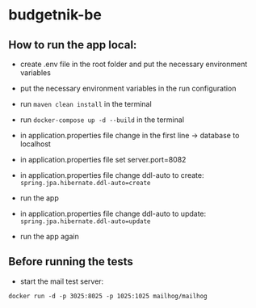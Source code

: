 # budgetnik-be

## How to run the app local:

 - create .env file in the root folder and put the necessary environment variables
 - put the necessary environment variables in the run configuration


 - run ```maven clean install``` in the terminal
 - run ```docker-compose up -d --build``` in the terminal


 - in application.properties file change in the first line -> database to localhost
 - in application.properties file set server.port=8082


 - in application.properties file change ddl-auto to create:
    ```spring.jpa.hibernate.ddl-auto=create```
 - run the app


 - in application.properties file change ddl-auto to update:
   ```spring.jpa.hibernate.ddl-auto=update```
 - run the app again


## Before running the tests

 - start the mail test server:
```
docker run -d -p 3025:8025 -p 1025:1025 mailhog/mailhog
```